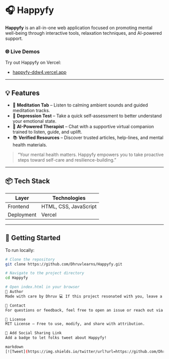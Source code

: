 # 🎧 Happyfy

**Happyfy** is an all-in-one web application focused on promoting mental well-being through interactive tools, relaxation techniques, and AI-powered support.

### 🌐 Live Demos
Try out Happyfy on Vercel:

- [happyfy-ddw4.vercel.app](https://happyfy-ddw4.vercel.app)


---

## 💡 Features

- 🧘 **Meditation Tab** – Listen to calming ambient sounds and guided meditation tracks.
- 🧠 **Depression Test** – Take a quick self-assessment to better understand your emotional state.
- 🤖 **AI-Powered Therapist** – Chat with a supportive virtual companion trained to listen, guide, and uplift.
- 📚 **Verified Resources** – Discover trusted articles, help-lines, and mental health materials.

> “Your mental health matters. Happyfy empowers you to take proactive steps toward self-care and resilience-building.”

---

## 📦 Tech Stack

| Layer       | Technologies           |
|-------------|------------------------|
| Frontend    | HTML, CSS, JavaScript  |
| Deployment  | Vercel                 |

---

## 🚀 Getting Started

To run locally:

```bash
# Clone the repository
git clone https://github.com/Dhruvlearns/Happyfy.git

# Navigate to the project directory
cd Happyfy

# Open index.html in your browser
📣 Author
Made with care by Dhruv 💻 If this project resonated with you, leave a ⭐ and spread the positivity!

💬 Contact
For questions or feedback, feel free to open an issue or reach out via email on the site.

📖 License
MIT License – Free to use, modify, and share with attribution.

🔗 Add Social Sharing Link
Add a badge to let folks tweet about Happyfy!

markdown
[![Tweet](https://img.shields.io/twitter/url?url=https://github.com/Dhruvlearns/Happyfy)](https://twitter.com/intent/tweet?text=Check%20out%20Happyfy%20%E2%9C%A8%20A%20web%20app%20to%20boost%20your%20mental%20wellbeing%20with%20meditation%2C%20AI%20therapy%2C%20and%20more%20%F0%9F%92%95&url=https://github.com/Dhruvlearns/Happyfy)
